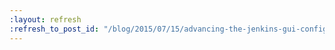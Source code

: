 ```yaml
---
:layout: refresh
:refresh_to_post_id: "/blog/2015/07/15/advancing-the-jenkins-gui-configuring-items-in-jenkins"
---
```

